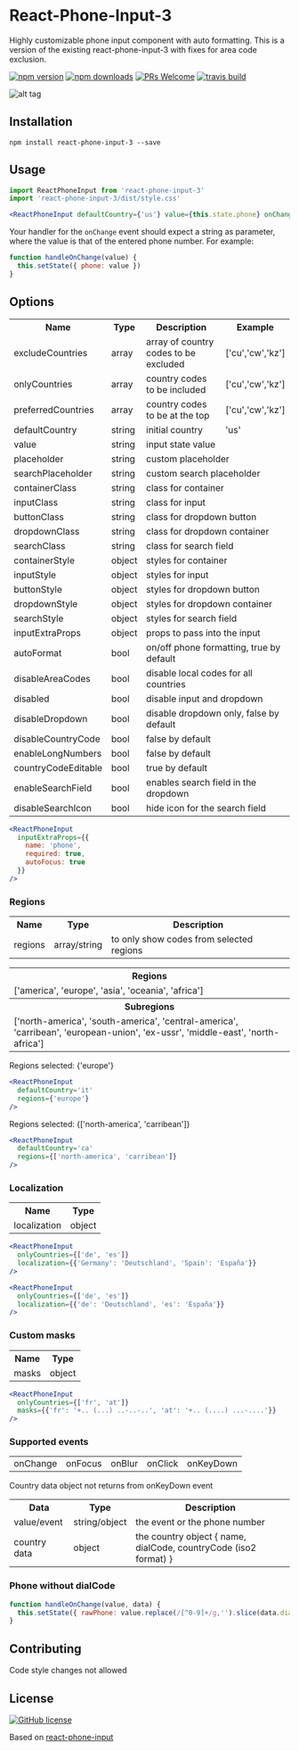 # React-Phone-Input-3
Highly customizable phone input component with auto formatting. This is a version of the existing react-phone-input-3 with fixes for area code exclusion. 

[![npm version](https://img.shields.io/npm/v/react-phone-input-3.svg?style=flat)](https://www.npmjs.com/package/react-phone-input-3)
[![npm downloads](https://img.shields.io/npm/dm/react-phone-input-3.svg?style=flat)](https://www.npmjs.com/package/react-phone-input-3)
[![PRs Welcome](https://img.shields.io/badge/PRs-welcome-brightgreen.svg)](https://github.com/bl00mber/react-phone-input-3#contributing)
[![travis build](https://travis-ci.org/bl00mber/react-phone-input-3.svg?branch=master)](https://travis-ci.org/bl00mber/react-phone-input-3)

![alt tag](https://media.giphy.com/media/xiORAWnqoTJDsH0UOI/giphy.gif)

## Installation
```shell-script
npm install react-phone-input-3 --save
```

## Usage
```jsx
import ReactPhoneInput from 'react-phone-input-3'
import 'react-phone-input-3/dist/style.css'

<ReactPhoneInput defaultCountry={'us'} value={this.state.phone} onChange={handleOnChange}/>
```

Your handler for the `onChange` event should expect a string as
parameter, where the value is that of the entered phone number. For example:

```jsx
function handleOnChange(value) {
  this.setState({ phone: value })
}
```

## Options
<table>
  <tr>
    <th> Name </th>
    <th> Type </th>
    <th> Description </th>
    <th> Example </th>
  </tr>
  <tr>
    <td> excludeCountries </td>
    <td> array </td>
    <td> array of country codes to be excluded </td>
    <td> ['cu','cw','kz'] </td>
  </tr>
  <tr>
    <td> onlyCountries </td>
    <td> array </td>
    <td> country codes to be included </td>
    <td> ['cu','cw','kz'] </td>
  </tr>
  <tr>
    <td> preferredCountries </td>
    <td> array </td>
    <td> country codes to be at the top </td>
    <td> ['cu','cw','kz'] </td>
  </tr>

  <tr>
    <td> defaultCountry </td>
    <td> string </td>
    <td> initial country </td>
    <td> 'us' </td>
  </tr>
  <tr>
    <td> value </td>
    <td> string </td>
    <td colspan="2"> input state value </td>
  </tr>
  <tr>
    <td> placeholder </td>
    <td> string </td>
    <td colspan="2"> custom placeholder </td>
  </tr>
  <tr>
    <td> searchPlaceholder </td>
    <td> string </td>
    <td colspan="2"> custom search placeholder </td>
  </tr>

  <tr>
    <td> containerClass </td>
    <td> string </td>
    <td colspan="2"> class for container </td>
  </tr>
  <tr>
    <td> inputClass </td>
    <td> string </td>
    <td colspan="2"> class for input </td>
  </tr>
  <tr>
    <td> buttonClass </td>
    <td> string </td>
    <td colspan="2"> class for dropdown button </td>
  </tr>
  <tr>
    <td> dropdownClass </td>
    <td> string </td>
    <td colspan="2"> class for dropdown container </td>
  </tr>
  <tr>
    <td> searchClass </td>
    <td> string </td>
    <td colspan="2"> class for search field </td>
  </tr>

  <tr>
    <td> containerStyle </td>
    <td> object </td>
    <td colspan="2"> styles for container </td>
  </tr>
  <tr>
    <td> inputStyle </td>
    <td> object </td>
    <td colspan="2"> styles for input </td>
  </tr>
  <tr>
    <td> buttonStyle </td>
    <td> object </td>
    <td colspan="2"> styles for dropdown button </td>
  </tr>
  <tr>
    <td> dropdownStyle </td>
    <td> object </td>
    <td colspan="2"> styles for dropdown container </td>
  </tr>
  <tr>
    <td> searchStyle </td>
    <td> object </td>
    <td colspan="2"> styles for search field </td>
  </tr>

  <tr>
    <td> inputExtraProps </td>
    <td> object </td>
    <td colspan="2"> props to pass into the input </td>
  </tr>

  <tr>
    <td> autoFormat </td>
    <td> bool </td>
    <td colspan="2"> on/off phone formatting, true by default </td>
  </tr>
  <tr>
    <td> disableAreaCodes </td>
    <td> bool </td>
    <td colspan="2"> disable local codes for all countries </td>
  </tr>
  <tr>
    <td> disabled </td>
    <td> bool </td>
    <td colspan="2"> disable input and dropdown </td>
  </tr>
  <tr>
    <td> disableDropdown </td>
    <td> bool </td>
    <td colspan="2"> disable dropdown only, false by default </td>
  </tr>
  <tr>
    <td> disableCountryCode </td>
    <td> bool </td>
    <td colspan="2"> false by default </td>
  </tr>
  <tr>
    <td> enableLongNumbers </td>
    <td> bool </td>
    <td colspan="2"> false by default </td>
  </tr>
  <tr>
    <td> countryCodeEditable </td>
    <td> bool </td>
    <td colspan="2"> true by default </td>
  </tr>
  <tr>
    <td> enableSearchField </td>
    <td> bool </td>
    <td colspan="2"> enables search field in the dropdown </td>
  </tr>
  <tr>
    <td> disableSearchIcon </td>
    <td> bool </td>
    <td colspan="2"> hide icon for the search field </td>
  </tr>
</table>

```jsx
<ReactPhoneInput
  inputExtraProps={{
    name: 'phone',
    required: true,
    autoFocus: true
  }}
/>
```

### Regions
<table>
  <tr>
    <th> Name </th>
    <th> Type </th>
    <th> Description </th>
  </tr>
  <tr>
    <td> regions </td>
    <td> array/string </td>
    <td> to only show codes from selected regions </td>
  </tr>
</table>

<table>
  <tr>
    <th> Regions </th>
  </tr>
  <tr>
    <td> ['america', 'europe', 'asia', 'oceania', 'africa'] </td>
  </tr>
  <tr>
    <th> Subregions </th>
  </tr>
  <tr>
    <td> ['north-america', 'south-america', 'central-america', 'carribean', 'european-union', 'ex-ussr', 'middle-east', 'north-africa'] </td>
  </tr>
</table>

Regions selected: {'europe'}
```jsx
<ReactPhoneInput
  defaultCountry='it'
  regions={'europe'}
/>
```

Regions selected: {['north-america', 'carribean']}
```jsx
<ReactPhoneInput
  defaultCountry='ca'
  regions={['north-america', 'carribean']}
/>
```

### Localization
<table>
  <tr>
    <th> Name </th>
    <th> Type </th>
  </tr>
  <tr>
    <td> localization </td>
    <td> object </td>
  </tr>
</table>

```jsx
<ReactPhoneInput
  onlyCountries={['de', 'es']}
  localization={{'Germany': 'Deutschland', 'Spain': 'España'}}
/>

<ReactPhoneInput
  onlyCountries={['de', 'es']}
  localization={{'de': 'Deutschland', 'es': 'España'}}
/>
```

### Custom masks
<table>
  <tr>
    <th> Name </th>
    <th> Type </th>
  </tr>
  <tr>
    <td> masks </td>
    <td> object </td>
  </tr>
</table>

```jsx
<ReactPhoneInput
  onlyCountries={['fr', 'at']}
  masks={{'fr': '+.. (...) ..-..-..', 'at': '+.. (....) ...-....'}}
/>
```

### Supported events
<table>
  <tr>
    <td> onChange </td>
    <td> onFocus </td>
    <td> onBlur </td>
    <td> onClick </td>
    <td> onKeyDown </td>
  </tr>
</table>

Country data object not returns from onKeyDown event

<table>
  <tr>
    <th> Data </th>
    <th> Type </th>
    <th> Description </th>
  </tr>
  <tr>
    <td> value/event </td>
    <td> string/object </td>
    <td> the event or the phone number </td>
  </tr>
  <tr>
    <td> country data </td>
    <td> object </td>
    <td> the country object { name, dialCode, countryCode (iso2 format) } </td>
  </tr>
</table>

### Phone without dialCode
```jsx
function handleOnChange(value, data) {
  this.setState({ rawPhone: value.replace(/[^0-9]+/g,'').slice(data.dialCode.length) })
}
```

## Contributing
Code style changes not allowed

## License
[![GitHub license](https://img.shields.io/badge/license-MIT-blue.svg)](https://github.com/bl00mber/react-phone-input-3/blob/master/LICENSE)

Based on [react-phone-input](https://github.com/razagill/react-phone-input)
